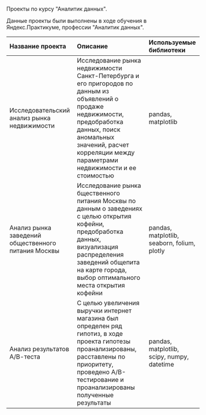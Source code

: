 Проекты по курсу "Аналитик данных".

Данные проекты были выполнены в ходе обучения в Яндекс.Практикуме, профессии "Аналитик данных".

|Название проекта     |Описание             |Используемые библиотеки|
|:--------------------|:--------------------|:--------------------|
|Исследовательский анализ рынка недвижимости|Исследование рынка недвижимости Санкт-Петербурга и его пригородов по данным из объявлений о продаже недвижимости, предобработка данных, поиск аномальных значений, расчет корреляции между параметрами недвижимости и ее стоимостью|pandas, matplotlib|
|Анализ рынка заведений общественного питания Москвы|Исследование рынка бщественного питания Москвы по данным о заведениях с целью открытия кофейни, предобработка данных, визуализация распределения заведений общепита на карте города, выбор оптимального места открытия кофейни|pandas, matplotlib, seaborn, folium, plotly|
|Анализ результатов А/В-теста|С целью увеличения выручки интернет магазина был определен ряд гипотиз, в ходе проекта гипотезы проанализированы, расставлены по приоритету, проведено А/В-тестирование и проанализированы полученные результаты|pandas, matplotlib, scipy, numpy, datetime|


